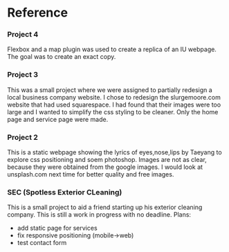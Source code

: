 # Reference

### Project 4
Flexbox and a map plugin was used to create a replica of an IU webpage. The goal was to create an exact copy.


### Project 3
This was a small project where we were assigned to partially redesign a local business company website. 
I chose to redesign the slurgemoore.com website that had used squarespace. I had found that their images were too large and I wanted to simplify the css styling to be cleaner. 
Only the home page and service page were made.


### Project 2
This is a static webpage showing the lyrics of eyes,nose,lips by Taeyang to explore css positioning and soem photoshop. 
Images are not as clear, because they were obtained from the google images. I would look at unsplash.com next time for better quality and free images.


### SEC (Spotless Exterior CLeaning)
This is a small project to aid a friend starting up his exterior cleaning company. This is still a work in progress with no deadline.
Plans:
  - add static page for services
  - fix responsive positioning (mobile->web)
  - test contact form

